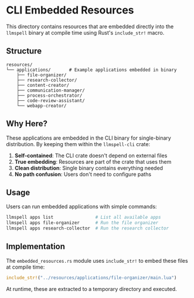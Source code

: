 # CLI Embedded Resources

This directory contains resources that are embedded directly into the `llmspell` binary at compile time using Rust's `include_str!` macro.

## Structure

```
resources/
└── applications/       # Example applications embedded in binary
    ├── file-organizer/
    ├── research-collector/
    ├── content-creator/
    ├── communication-manager/
    ├── process-orchestrator/
    ├── code-review-assistant/
    └── webapp-creator/
```

## Why Here?

These applications are embedded in the CLI binary for single-binary distribution. By keeping them within the `llmspell-cli` crate:

1. **Self-contained**: The CLI crate doesn't depend on external files
2. **True embedding**: Resources are part of the crate that uses them
3. **Clean distribution**: Single binary contains everything needed
4. **No path confusion**: Users don't need to configure paths

## Usage

Users can run embedded applications with simple commands:
```bash
llmspell apps list                # List all available apps
llmspell apps file-organizer      # Run the file organizer
llmspell apps research-collector  # Run the research collector
```

## Implementation

The `embedded_resources.rs` module uses `include_str!` to embed these files at compile time:
```rust
include_str!("../resources/applications/file-organizer/main.lua")
```

At runtime, these are extracted to a temporary directory and executed.
